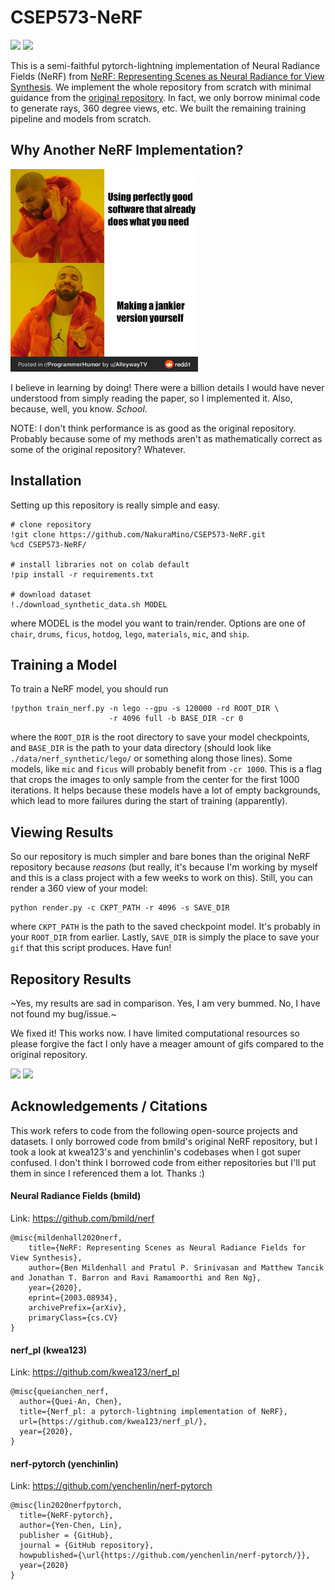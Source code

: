 # CSEP573-NeRF

<img src="./media/model=lego-epoch=1089-360.gif" width="300">
<img src="./media/model=ship-epoch=1079-360.gif" width="300">

This is a semi-faithful pytorch-lightning implementation of Neural Radiance Fields (NeRF) from [NeRF: Representing Scenes as Neural Radiance for View Synthesis](https://arxiv.org/abs/2003.08934). We implement the whole repository from scratch with minimal guidance from the [original repository](https://github.com/bmild/nerf). In fact, we only borrow minimal code to generate rays, 360 degree views, etc. We built the remaining training pipeline and models from scratch.


## Why Another NeRF Implementation? 

<img src="./media/meme.jpg" width="300">

I believe in learning by doing! There were a billion details I would have never understood from simply reading the paper, so I implemented it. Also, because, well, you know. *School*.

NOTE: I don't think performance is as good as the original repository. Probably because some of my methods aren't as mathematically correct as some of the original repository? Whatever. 

## Installation

Setting up this repository is really simple and easy. 

```
# clone repository
!git clone https://github.com/NakuraMino/CSEP573-NeRF.git
%cd CSEP573-NeRF/

# install libraries not on colab default
!pip install -r requirements.txt

# download dataset
!./download_synthetic_data.sh MODEL
```

where MODEL is the model you want to train/render. Options are one of `chair`, `drums`, `ficus`, `hotdog`, `lego`, `materials`, `mic`, and `ship`.

## Training a Model 

To train a NeRF model, you should run 

```
!python train_nerf.py -n lego --gpu -s 120000 -rd ROOT_DIR \
                      -r 4096 full -b BASE_DIR -cr 0
```

where the `ROOT_DIR` is the root directory to save your model checkpoints, and `BASE_DIR` is the path to your data directory (should look like `./data/nerf_synthetic/lego/` or something along those lines). 
Some models, like `mic` and `ficus` will probably benefit from `-cr 1000`. This is a flag that crops the images to only sample from the center for the first 1000 iterations. It helps because these models
have a lot of empty backgrounds, which lead to more failures during the start of training (apparently).


## Viewing Results

So our repository is much simpler and bare bones than the original NeRF repository because *reasons* (but really, it's because I'm working by myself and this is a class project with a few weeks to work on this). Still, you can render a 360 view of your model:

```
python render.py -c CKPT_PATH -r 4096 -s SAVE_DIR
```

where `CKPT_PATH` is the path to the saved checkpoint model. It's probably in your `ROOT_DIR` from earlier. Lastly, `SAVE_DIR` is simply the place to save your `gif` that this script produces. Have fun!

## Repository Results

~Yes, my results are sad in comparison. Yes, I am very bummed. No, I have not found my bug/issue.~

We fixed it! This works now. I have limited computational resources so please forgive the fact I only have a meager amount of gifs compared to the original repository.

<img src="./media/model=lego-epoch=1089-360.gif" width="300">
<img src="./media/model=ship-epoch=1079-360.gif" width="300">

## Acknowledgements / Citations

This work refers to code from the following open-source projects and datasets. I only borrowed code
from bmild's original NeRF repository, but I took a look at kwea123's and yenchinlin's codebases when
I got super confused. I don't think I borrowed code from either repositories but I'll put them in since
I referenced them a lot. Thanks :)

#### Neural Radiance Fields (bmild)
Link: https://github.com/bmild/nerf

```
@misc{mildenhall2020nerf,
    title={NeRF: Representing Scenes as Neural Radiance Fields for View Synthesis},
    author={Ben Mildenhall and Pratul P. Srinivasan and Matthew Tancik and Jonathan T. Barron and Ravi Ramamoorthi and Ren Ng},
    year={2020},
    eprint={2003.08934},
    archivePrefix={arXiv},
    primaryClass={cs.CV}
}
```

#### nerf_pl (kwea123)
Link: https://github.com/kwea123/nerf_pl

```
@misc{queianchen_nerf,
  author={Quei-An, Chen},
  title={Nerf_pl: a pytorch-lightning implementation of NeRF},
  url={https://github.com/kwea123/nerf_pl/},
  year={2020},
}
```

#### nerf-pytorch (yenchinlin)
Link: https://github.com/yenchenlin/nerf-pytorch

```
@misc{lin2020nerfpytorch,
  title={NeRF-pytorch},
  author={Yen-Chen, Lin},
  publisher = {GitHub},
  journal = {GitHub repository},
  howpublished={\url{https://github.com/yenchenlin/nerf-pytorch/}},
  year={2020}
}
```